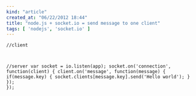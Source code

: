 ```yaml
---
kind: "article"
created_at: "06/22/2012 18:44"
title: "node.js + socket.io = send message to one client"
tags: [ 'nodejs', 'socket.io' ]
---
```

<pre><code class='javascript'>//client
<script type="text/javascript">
  var socket = new io.Socket();
  socket.connect();
  socket.on('connect', function(){
    socket.send({key: socket.transport.sessionid});
  });
  socket.on('message', function(data){
    alert(data);
  });
  socket.on('disconnect', function(){
    
  });
</script>

//server
var socket = io.listen(app);
socket.on('connection', function(client) {
    client.on('message', function(message) {
        if(message.key) {
          socket.clients[message.key].send('Hello world');
        }
      });
  });
</code></pre>
